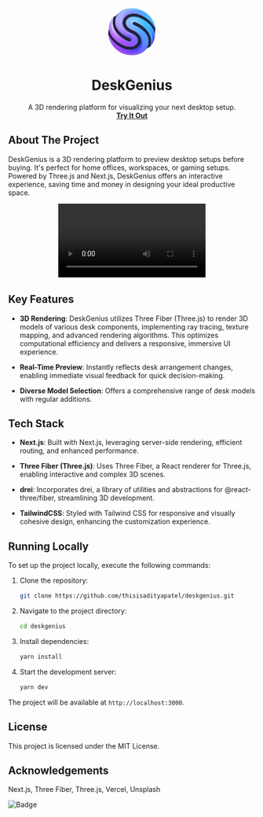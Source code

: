 <p align="center">
  <img src="https://github.com/thisisadityapatel/deskgenius/blob/main/public/companyLogo/deskgeniusLogo.png" alt="Logo" width="100" height="100">
  <h1 align="center">DeskGenius</h1>

  <p align="center">
    A 3D rendering platform for visualizing your next desktop setup.
    <br />
    <a href="https://deskgenius.vercel.app/"><strong>Try It Out</strong></a>
  </p>
</p>

## About The Project

DeskGenius is a 3D rendering platform to preview desktop setups before buying. It's perfect for home offices, workspaces, or gaming setups. Powered by Three.js and Next.js, DeskGenius offers an interactive experience, saving time and money in designing your ideal productive space.

<div align="center">
  <video src="https://github.com/user-attachments/assets/75c6b9b7-5cc0-4d56-8c68-c6c3c1fa2c67">
    Your browser does not support the video tag.
  </video>
</div>

## Key Features

- **3D Rendering**: DeskGenius utilizes Three Fiber (Three.js) to render 3D models of various desk components, implementing ray tracing, texture mapping, and advanced rendering algorithms. This optimizes computational efficiency and delivers a responsive, immersive UI experience.

- **Real-Time Preview**: Instantly reflects desk arrangement changes, enabling immediate visual feedback for quick decision-making.

- **Diverse Model Selection**: Offers a comprehensive range of desk models with regular additions.

## Tech Stack

- **Next.js**: Built with Next.js, leveraging server-side rendering, efficient routing, and enhanced performance.

- **Three Fiber (Three.js)**: Uses Three Fiber, a React renderer for Three.js, enabling interactive and complex 3D scenes.

- **drei**: Incorporates drei, a library of utilities and abstractions for @react-three/fiber, streamlining 3D development.

- **TailwindCSS**: Styled with Tailwind CSS for responsive and visually cohesive design, enhancing the customization experience.

## Running Locally

To set up the project locally, execute the following commands:

1. Clone the repository:

   ```bash
   git clone https://github.com/thisisadityapatel/deskgenius.git
   ```

2. Navigate to the project directory:

   ```bash
   cd deskgenius
   ```

3. Install dependencies:

   ```bash
   yarn install
   ```

4. Start the development server:

   ```bash
   yarn dev
   ```

The project will be available at `http://localhost:3000`.

## License

This project is licensed under the MIT License.

## Acknowledgements

Next.js, Three Fiber, Three.js, Vercel, Unsplash

![Badge](https://hitscounter.dev/api/hit?url=https%3A%2F%2Fdeskgenius.vercel.app%2F&label=Counter&icon=clouds-fill&color=%233d8bfd)
